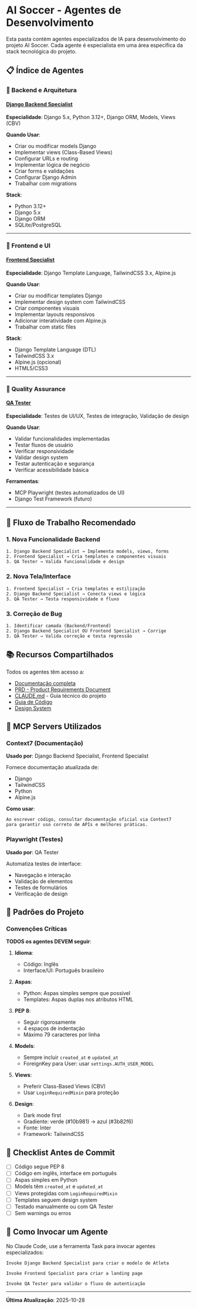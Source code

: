 # AI Soccer - Agentes de Desenvolvimento

Esta pasta contém agentes especializados de IA para desenvolvimento do projeto AI Soccer. Cada agente é especialista em uma área específica da stack tecnológica do projeto.

## 📋 Índice de Agentes

### 🐍 Backend e Arquitetura

#### [Django Backend Specialist](django-backend.md)
**Especialidade**: Django 5.x, Python 3.12+, Django ORM, Models, Views (CBV)

**Quando Usar**:
- Criar ou modificar models Django
- Implementar views (Class-Based Views)
- Configurar URLs e routing
- Implementar lógica de negócio
- Criar forms e validações
- Configurar Django Admin
- Trabalhar com migrations

**Stack**:
- Python 3.12+
- Django 5.x
- Django ORM
- SQLite/PostgreSQL

---

### 🎨 Frontend e UI

#### [Frontend Specialist](frontend-specialist.md)
**Especialidade**: Django Template Language, TailwindCSS 3.x, Alpine.js

**Quando Usar**:
- Criar ou modificar templates Django
- Implementar design system com TailwindCSS
- Criar componentes visuais
- Implementar layouts responsivos
- Adicionar interatividade com Alpine.js
- Trabalhar com static files

**Stack**:
- Django Template Language (DTL)
- TailwindCSS 3.x
- Alpine.js (opcional)
- HTML5/CSS3

---

### 🧪 Quality Assurance

#### [QA Tester](qa-tester.md)
**Especialidade**: Testes de UI/UX, Testes de integração, Validação de design

**Quando Usar**:
- Validar funcionalidades implementadas
- Testar fluxos de usuário
- Verificar responsividade
- Validar design system
- Testar autenticação e segurança
- Verificar acessibilidade básica

**Ferramentas**:
- MCP Playwright (testes automatizados de UI)
- Django Test Framework (futuro)

---

## 🎯 Fluxo de Trabalho Recomendado

### 1. Nova Funcionalidade Backend
```
1. Django Backend Specialist → Implementa models, views, forms
2. Frontend Specialist → Cria templates e componentes visuais
3. QA Tester → Valida funcionalidade e design
```

### 2. Nova Tela/Interface
```
1. Frontend Specialist → Cria templates e estilização
2. Django Backend Specialist → Conecta views e lógica
3. QA Tester → Testa responsividade e fluxo
```

### 3. Correção de Bug
```
1. Identificar camada (Backend/Frontend)
2. Django Backend Specialist OU Frontend Specialist → Corrige
3. QA Tester → Valida correção e testa regressão
```

## 📚 Recursos Compartilhados

Todos os agentes têm acesso a:
- [Documentação completa](../docs/README.md)
- [PRD - Product Requirements Document](../PRD.md)
- [CLAUDE.md](../CLAUDE.md) - Guia técnico do projeto
- [Guia de Código](../docs/coding-guidelines.md)
- [Design System](../docs/design-system.md)

## 🔧 MCP Servers Utilizados

### Context7 (Documentação)
**Usado por**: Django Backend Specialist, Frontend Specialist

Fornece documentação atualizada de:
- Django
- TailwindCSS
- Python
- Alpine.js

**Como usar**:
```
Ao escrever código, consultar documentação oficial via Context7
para garantir uso correto de APIs e melhores práticas.
```

### Playwright (Testes)
**Usado por**: QA Tester

Automatiza testes de interface:
- Navegação e interação
- Validação de elementos
- Testes de formulários
- Verificação de design

## 🎨 Padrões do Projeto

### Convenções Críticas

**TODOS os agentes DEVEM seguir**:

1. **Idioma**:
   - Código: Inglês
   - Interface/UI: Português brasileiro

2. **Aspas**:
   - Python: Aspas simples sempre que possível
   - Templates: Aspas duplas nos atributos HTML

3. **PEP 8**:
   - Seguir rigorosamente
   - 4 espaços de indentação
   - Máximo 79 caracteres por linha

4. **Models**:
   - Sempre incluir `created_at` e `updated_at`
   - ForeignKey para User: usar `settings.AUTH_USER_MODEL`

5. **Views**:
   - Preferir Class-Based Views (CBV)
   - Usar `LoginRequiredMixin` para proteção

6. **Design**:
   - Dark mode first
   - Gradiente: verde (#10b981) → azul (#3b82f6)
   - Fonte: Inter
   - Framework: TailwindCSS

## 📝 Checklist Antes de Commit

- [ ] Código segue PEP 8
- [ ] Código em inglês, interface em português
- [ ] Aspas simples em Python
- [ ] Models têm `created_at` e `updated_at`
- [ ] Views protegidas com `LoginRequiredMixin`
- [ ] Templates seguem design system
- [ ] Testado manualmente ou com QA Tester
- [ ] Sem warnings ou erros

## 🚀 Como Invocar um Agente

No Claude Code, use a ferramenta Task para invocar agentes especializados:

```
Invoke Django Backend Specialist para criar o modelo de Atleta
```

```
Invoke Frontend Specialist para criar a landing page
```

```
Invoke QA Tester para validar o fluxo de autenticação
```

---

**Última Atualização**: 2025-10-28
